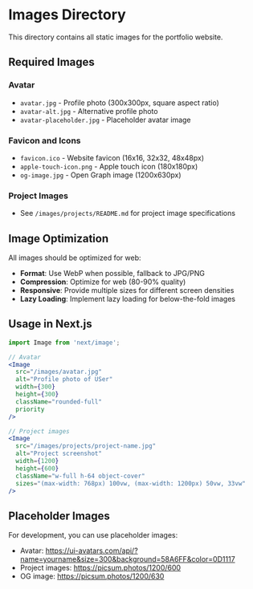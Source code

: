 # Images Directory

This directory contains all static images for the portfolio website.

## Required Images

### Avatar
- `avatar.jpg` - Profile photo (300x300px, square aspect ratio)
- `avatar-alt.jpg` - Alternative profile photo
- `avatar-placeholder.jpg` - Placeholder avatar image

### Favicon and Icons
- `favicon.ico` - Website favicon (16x16, 32x32, 48x48px)
- `apple-touch-icon.png` - Apple touch icon (180x180px)
- `og-image.jpg` - Open Graph image (1200x630px)

### Project Images
- See `/images/projects/README.md` for project image specifications

## Image Optimization

All images should be optimized for web:
- **Format**: Use WebP when possible, fallback to JPG/PNG
- **Compression**: Optimize for web (80-90% quality)
- **Responsive**: Provide multiple sizes for different screen densities
- **Lazy Loading**: Implement lazy loading for below-the-fold images

## Usage in Next.js

```jsx
import Image from 'next/image';

// Avatar
<Image
  src="/images/avatar.jpg"
  alt="Profile photo of USer"
  width={300}
  height={300}
  className="rounded-full"
  priority
/>

// Project images
<Image
  src="/images/projects/project-name.jpg"
  alt="Project screenshot"
  width={1200}
  height={600}
  className="w-full h-64 object-cover"
  sizes="(max-width: 768px) 100vw, (max-width: 1200px) 50vw, 33vw"
/>
```

## Placeholder Images

For development, you can use placeholder images:
- Avatar: https://ui-avatars.com/api/?name=yourname&size=300&background=58A6FF&color=0D1117
- Project images: https://picsum.photos/1200/600
- OG image: https://picsum.photos/1200/630



